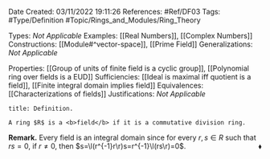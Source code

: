 <div class="topSpace"></div>

Date Created: 03/11/2022 19:11:26
References: #Ref/DF03
Tags: #Type/Definition #Topic/Rings_and_Modules/Ring_Theory

Types: <i>Not Applicable</i>
Examples: [[Real Numbers]], [[Complex Numbers]]
Constructions: [[Module#^vector-space]], [[Prime Field]]
Generalizations: <i>Not Applicable</i>

Properties: [[Group of units of finite field is a cyclic group]], [[Polynomial ring over fields is a EUD]]
Sufficiencies: [[Ideal is maximal iff quotient is a field]], [[Finite integral domain implies field]]
Equivalences: [[Characterizations of fields]]
Justifications: <i>Not Applicable</i>

``` ad-Definition
title: Definition.

A ring $R$ is a <b>field</b> if it is a commutative division ring.

```

<b>Remark.</b> Every field is an integral domain since for every $r,s\in R$ such that $rs=0$, if $r\neq0$, then $s=\l(r^{-1}r\r)s=r^{-1}\l(rs\r)=0$.<span style="float:right;">$\blacklozenge$</span>
